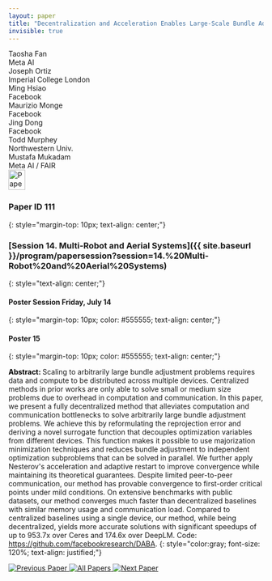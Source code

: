 ```yaml
---
layout: paper
title: "Decentralization and Acceleration Enables Large-Scale Bundle Adjustment"
invisible: true
---
```

<div class="paper-authors">
<div class="paper-author-box">
    <div class="paper-author-name">Taosha Fan</div>
    <div class="paper-author-uni">Meta AI</div>
</div>
<div class="paper-author-box">
    <div class="paper-author-name">Joseph Ortiz</div>
    <div class="paper-author-uni">Imperial College London</div>
</div>
<div class="paper-author-box">
    <div class="paper-author-name">Ming Hsiao</div>
    <div class="paper-author-uni">Facebook</div>
</div>
<div class="paper-author-box">
    <div class="paper-author-name">Maurizio Monge</div>
    <div class="paper-author-uni">Facebook</div>
</div>
<div class="paper-author-box">
    <div class="paper-author-name">Jing Dong</div>
    <div class="paper-author-uni">Facebook</div>
</div>
<div class="paper-author-box">
    <div class="paper-author-name">Todd Murphey</div>
    <div class="paper-author-uni">Northwestern Univ.</div>
</div>
<div class="paper-author-box">
    <div class="paper-author-name">Mustafa Mukadam</div>
    <div class="paper-author-uni">Meta AI / FAIR</div>
</div>

</div><div class="paper-pdf">
<div> <a href="http://www.roboticsproceedings.org/rss19/p111.pdf"><img src="{{ site.baseurl }}/images/paper_link.png" alt="Paper Website" width = "33"  height = "40"/></a> </div>
</div>

### Paper ID 111
{: style="margin-top: 10px; text-align: center;"}

### [Session 14. Multi-Robot and Aerial Systems]({{ site.baseurl }}/program/papersession?session=14.%20Multi-Robot%20and%20Aerial%20Systems)
{: style="text-align: center;"}

#### Poster Session Friday, July 14
{: style="margin-top: 10px; color: #555555; text-align: center;"}

#### Poster 15
{: style="margin-top: 10px; color: #555555; text-align: center;"}

<b style="color: black;">Abstract: </b>Scaling to arbitrarily large bundle adjustment problems requires data and compute to be distributed across multiple devices. Centralized methods in prior works are only able to solve small or medium size problems due to overhead in computation and communication. In this paper, we present a fully decentralized method that alleviates computation and communication bottlenecks to solve arbitrarily large bundle adjustment problems. We achieve this by reformulating the reprojection error and deriving a novel surrogate function that decouples optimization variables from different devices. This function makes it possible to use majorization minimization techniques and reduces bundle adjustment to independent optimization subproblems that can be solved in parallel. We further apply Nesterov's acceleration and adaptive restart to improve convergence while maintaining its theoretical guarantees. Despite limited peer-to-peer communication, our method has provable convergence to first-order critical points under mild conditions. On extensive benchmarks with public datasets, our method converges much faster than decentralized baselines with similar memory usage and communication load. Compared to centralized baselines using a single device, our method, while being decentralized, yields more accurate solutions with significant speedups of up to 953.7x over Ceres and 174.6x over DeepLM. Code: https://github.com/facebookresearch/DABA.
{: style="color:gray; font-size: 120%; text-align: justified;"}


<div class="paper-menu">
<a href="{{ site.baseurl }}/program/papers/110/"> <img src="{{ site.baseurl }}/images/previous_paper_icon.png" alt="Previous Paper" title="Previous Paper"/> </a>
<a href="{{ site.baseurl }}/program/papers"><img src="{{ site.baseurl }}/images/overview_icon.png" alt="All Papers" title="All Papers"/> </a>
<a href="{{ site.baseurl }}/program/papers/112/"> <img src="{{ site.baseurl }}/images/next_paper_icon.png" alt="Next Paper" title="Next Paper"/> </a>

</div>
